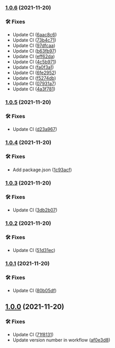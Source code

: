 ### [1.0.6](https://github.com/TaqiyEddine-B/Android-Sample-Project/compare/1.0.5...1.0.6) (2021-11-20)


### 🛠 Fixes

* Update CI ([6aac8c6](https://github.com/TaqiyEddine-B/Android-Sample-Project/commit/6aac8c6250dbdb9792119e8d158908a3e64745f8))
* Update CI ([73b4c71](https://github.com/TaqiyEddine-B/Android-Sample-Project/commit/73b4c71b14560dbf2ebdb441f0639dffa5f58783))
* Update CI ([97dfcaa](https://github.com/TaqiyEddine-B/Android-Sample-Project/commit/97dfcaa6005daab42a9483d1583f78b4fa71ffe8))
* Update CI ([b63fb97](https://github.com/TaqiyEddine-B/Android-Sample-Project/commit/b63fb97b854eaa9f0ae1284bcaec46da24318fe7))
* Update CI ([eff62da](https://github.com/TaqiyEddine-B/Android-Sample-Project/commit/eff62da5aa4798c200b70f929186dad9df4d8a9d))
* Update CI ([4c5b971](https://github.com/TaqiyEddine-B/Android-Sample-Project/commit/4c5b9710a20336f44863c756ea4a3066c336549e))
* Update CI ([fa0f3a1](https://github.com/TaqiyEddine-B/Android-Sample-Project/commit/fa0f3a10608fd1f8996b0f882da7aa34eba4165b))
* Update CI ([6fe2952](https://github.com/TaqiyEddine-B/Android-Sample-Project/commit/6fe2952dea8881a714509a64a2220b46c13dff8e))
* Update CI ([f5274db](https://github.com/TaqiyEddine-B/Android-Sample-Project/commit/f5274db68bc47062a235f2633851c343ae16aa3e))
* Update CI ([07931a7](https://github.com/TaqiyEddine-B/Android-Sample-Project/commit/07931a793bfd43a24bc0b437e1b496a09ef094d0))
* Update CI ([4a3f781](https://github.com/TaqiyEddine-B/Android-Sample-Project/commit/4a3f781a70cb872acad98cb1fd389289022c5c3e))

### [1.0.5](https://github.com/TaqiyEddine-B/Android-Sample-Project/compare/1.0.4...1.0.5) (2021-11-20)


### 🛠 Fixes

* Update CI ([d23a967](https://github.com/TaqiyEddine-B/Android-Sample-Project/commit/d23a96721cf35ac6454974a0561423a6351236e7))

### [1.0.4](https://github.com/TaqiyEddine-B/Android-Sample-Project/compare/1.0.3...1.0.4) (2021-11-20)


### 🛠 Fixes

* Add package.json ([1c93acf](https://github.com/TaqiyEddine-B/Android-Sample-Project/commit/1c93acfcc3a4d09fc7006d070d35ad5c898066da))

### [1.0.3](https://github.com/TaqiyEddine-B/Android-Sample-Project/compare/1.0.2...1.0.3) (2021-11-20)


### 🛠 Fixes

* Update CI ([3db2b07](https://github.com/TaqiyEddine-B/Android-Sample-Project/commit/3db2b0760d5dc58a75e1a903f6ea0c49873c4f0d))

### [1.0.2](https://github.com/TaqiyEddine-B/Android-Sample-Project/compare/1.0.1...1.0.2) (2021-11-20)


### 🛠 Fixes

* Update CI ([51d31ec](https://github.com/TaqiyEddine-B/Android-Sample-Project/commit/51d31ec8fb80c267b27a4f62ec271455d6aabc86))

### [1.0.1](https://github.com/TaqiyEddine-B/Android-Sample-Project/compare/1.0.0...1.0.1) (2021-11-20)


### 🛠 Fixes

* Update CI ([80b05df](https://github.com/TaqiyEddine-B/Android-Sample-Project/commit/80b05df59f0b4b7815dc00955c0b6d14e23a76bb))

## [1.0.0](https://github.com/TaqiyEddine-B/Android-Sample-Project/compare/...1.0.0) (2021-11-20)


### 🛠 Fixes

* Update CI ([71f8131](https://github.com/TaqiyEddine-B/Android-Sample-Project/commit/71f813150e6729e628753fa79993c9dbb8e15d5b))
* Update version number in workflow ([af0e3d8](https://github.com/TaqiyEddine-B/Android-Sample-Project/commit/af0e3d84c100e453e44ad66a03e6bde107558da3))
